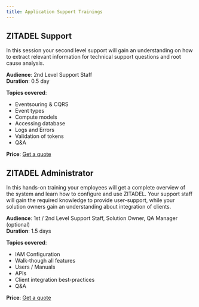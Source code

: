 ```yaml
---
title: Application Support Trainings
---
```


## ZITADEL Support

In this session your second level support will gain an understanding on how to extract relevant information for technical support questions and root cause analysis.

**Audience**: 2nd Level Support Staff  
**Duration**: 0.5 day

**Topics covered**:

* Eventsouring & CQRS 
* Event types
* Compute models
* Accessing database
* Logs and Errors
* Validation of tokens
* Q&A

**Price**: [Get a quote](https://zitadel.ch/contact)

## ZITADEL Administrator

In this hands-on training your employees will get a complete overview of the system and learn how to configure and use ZITADEL. Your support staff will gain the required knowledge to provide user-support, while your solution owners gain an understanding about integration of clients.

**Audience**: 1st / 2nd Level Support Staff, Solution Owner, QA Manager (optional)  
**Duration**: 1.5 days

**Topics covered**:

* IAM Configuration
* Walk-though all features
* Users / Manuals
* APIs
* Client integration best-practices
* Q&A

**Price**: [Get a quote](https://zitadel.ch/contact)